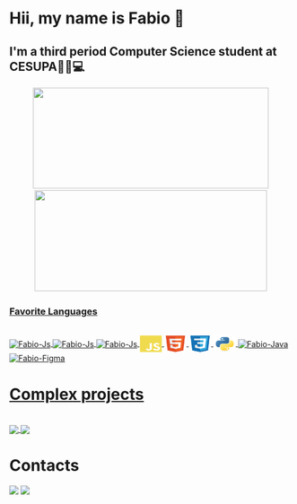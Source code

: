 # Hii, my name is Fabio 😬

## I'm a third period Computer Science student at CESUPA👨‍🎓💻
<link rel="stylesheet" href="https://cdn.jsdelivr.net/gh/devicons/devicon@v2.14.0/devicon.min.css">
<div align="center" justify-content="center">
  <a href="https://github.com/rafaballerini">
  <img height="180em" width="420em" src="https://github-readme-stats.vercel.app/api?username=FabioNeves00&show_icons=true&theme=tokyonight&include_all_commits=true&count_private=true"/>
  <img height="180em" width="414em" src="https://github-readme-stats.vercel.app/api/top-langs/?username=FabioNeves00&layout=compact&langs_count=7&theme=tokyonight"/>
</div>
 <h3 margin="0">
  Favorite Languages
</h3>
<div style="display: inline_block"><br>
  <img align="center" alt="Fabio-Js" height="30" width="40" src="https://cdn.jsdelivr.net/gh/devicons/devicon/icons/typescript/typescript-original.svg">
  <img align="center" alt="Fabio-Js" height="30" width="40" src="https://cdn.jsdelivr.net/gh/devicons/devicon/icons/nextjs/nextjs-original.svg">
  <img align="center" alt="Fabio-Js" height="30" width="40" src="https://cdn.jsdelivr.net/gh/devicons/devicon/icons/react/react-original.svg">
  <img align="center" alt="Fabio-Js" height="30" width="40" src="https://raw.githubusercontent.com/devicons/devicon/master/icons/javascript/javascript-plain.svg">
  <img align="center" alt="Fabio-HTML" height="30" width="40" src="https://raw.githubusercontent.com/devicons/devicon/master/icons/html5/html5-original.svg">
  <img align="center" alt="Fabio-CSS" height="30" width="40" src="https://raw.githubusercontent.com/devicons/devicon/master/icons/css3/css3-original.svg">
  <img align="center" alt="Fabio-Python" height="30" width="40" src="https://raw.githubusercontent.com/devicons/devicon/master/icons/python/python-original.svg">
  <img align="center" alt="Fabio-Java" height="30" width="40" src="https://cdn.jsdelivr.net/gh/devicons/devicon/icons/java/java-original.svg">
  <img align="center" alt="Fabio-Figma" height="30" width="40"src="https://cdn.jsdelivr.net/gh/devicons/devicon/icons/figma/figma-original.svg" />
</div>
 <h1>
  Complex projects
</h1>
 <div style="display: inline_block"><br>
   <a href="https://github.com/FabioNeves00/InHouseBot">
  <img align="center" src="https://github-readme-stats.vercel.app/api/pin/?username=FabioNeves00&repo=InHouseBot&showicons=true&theme=tokyonight&include_all_commits=true"/>
</a>
<a href="https://github.com/FabioNeves00/Resistores">
  <img align="center" src="https://github-readme-stats.vercel.app/api/pin/?username=FabioNeves00&repo=Resistores&showicons=true&theme=tokyonight&include_all_commits=true"/>
</a>

</div>
<h1>
  Contacts
</h1>
<div> 
  <a href = "mailto:fabinhoneves09@gmail.com"><img src="https://img.shields.io/badge/-Gmail-%23333?style=for-the-badge&logo=gmail&logoColor=white" target="_blank"></a>
  <a href="https://www.linkedin.com/in/fabio-neves-55b2831b5/" target="_blank"><img src="https://img.shields.io/badge/-LinkedIn-%230077B5?style=for-the-badge&logo=linkedin&logoColor=white" target="_blank"></a> 
</div>
